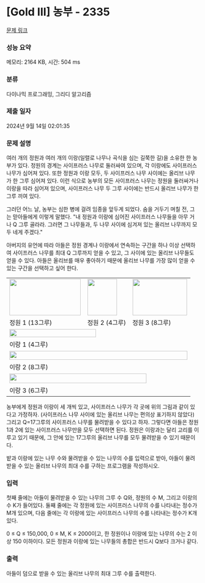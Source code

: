 # [Gold III] 농부 - 2335 

[문제 링크](https://www.acmicpc.net/problem/2335) 

### 성능 요약

메모리: 2164 KB, 시간: 504 ms

### 분류

다이나믹 프로그래밍, 그리디 알고리즘

### 제출 일자

2024년 9월 14일 02:01:35

### 문제 설명

<p>여러 개의 정원과 여러 개의 이랑(일렬로 나무나 곡식을 심는 길쭉한 길)을 소유한 한 농부가 있다. 정원의 경계는 사이프러스 나무로 둘러싸여 있으며, 각 이랑에도 사이프러스 나무가 심어져 있다. 또한 정원과 이랑 모두, 두 사이프러스 나무 사이에는 올리브 나무가 한 그루 심어져 있다. 이런 식으로 농부의 모든 사이프러스 나무는 정원을 둘러싸거나 이랑을 따라 심어져 있으며, 사이프러스 나무 두 그루 사이에는 반드시 올리브 나무가 한 그루 끼여 있다.</p>

<p>그러던 어느 날, 농부는 심한 병에 걸려 임종을 앞두게 되었다. 숨을 거두기 며칠 전, 그는 맏아들에게 이렇게 말했다. "내 정원과 이랑에 심어진 사이프러스 나무들을 아무 거나 Q 그루 골라라. 그러면 그 나무들과, 두 나무 사이에 심겨져 있는 올리브 나무까지 모두 네게 주겠다."</p>

<p>아버지의 유언에 따라 아들은 정원 경계나 이랑에서 연속하는 구간을 하나 이상 선택하여 사이프러스 나무를 최대 Q 그루까지 얻을 수 있고, 그 사이에 있는 올리브 나무들도 얻을 수 있다. 아들은 올리브를 매우 좋아하기 때문에 올리브 나무를 가장 많이 얻을 수 있는 구간을 선택하고 싶어 한다.</p>

<table class="table table-bordered">
	<tbody>
		<tr>
			<td><img alt="" src="https://upload.acmicpc.net/6d7e1ff9-7718-4560-b90c-1852c64ff6a8/-/crop/374x191/0,0/-/preview/" style="width: 186px; height: 95px;"></td>
			<td><img alt="" src="https://upload.acmicpc.net/6d7e1ff9-7718-4560-b90c-1852c64ff6a8/-/crop/154x191/489,0/-/preview/" style="width: 77px; height: 95px;"></td>
			<td><img alt="" src="https://upload.acmicpc.net/6d7e1ff9-7718-4560-b90c-1852c64ff6a8/-/crop/286x191/846,0/-/preview/" style="width: 142px; height: 95px;"></td>
		</tr>
		<tr>
			<td>정원 1 (13그루)</td>
			<td>정원 2 (4그루)</td>
			<td>정원 3 (8그루)</td>
		</tr>
		<tr>
			<td colspan="3"><img alt="" src="https://upload.acmicpc.net/6d7e1ff9-7718-4560-b90c-1852c64ff6a8/-/crop/463x43/0,266/-/preview/" style="width: 226px; height: 21px;"></td>
		</tr>
		<tr>
			<td colspan="3">이랑 1 (4그루)</td>
		</tr>
		<tr>
			<td colspan="3"><img alt="" src="https://upload.acmicpc.net/6d7e1ff9-7718-4560-b90c-1852c64ff6a8/-/crop/950x47/0,370/-/preview/" style="width: 465px; height: 23px;"></td>
		</tr>
		<tr>
			<td colspan="3">이랑 2 (8그루)</td>
		</tr>
		<tr>
			<td colspan="3"><img alt="" src="https://upload.acmicpc.net/6d7e1ff9-7718-4560-b90c-1852c64ff6a8/-/crop/731x51/0,495/-/preview/" style="width: 358px; height: 25px;"></td>
		</tr>
		<tr>
			<td colspan="3">이랑 3 (6그루)</td>
		</tr>
	</tbody>
</table>

<p>농부에게 정원과 이랑이 세 개씩 있고, 사이프러스 나무가 각 곳에 위의 그림과 같이 있다고 가정하자. (사이프러스 나무 사이에 있는 올리브 나무는 편의상 표기하지 않았다) 그리고 Q=17그루의 사이프러스 나무를 물려받을 수 있다고 하자. 그렇다면 아들은 정원 1과 2에 있는 사이프러스 나무만을 모두 선택하면 된다. 정원은 이랑과는 달리 고리를 이루고 있기 때문에, 그 안에 있는 17그루의 올리브 나무를 모두 물려받을 수 있기 때문이다.</p>

<p>밭과 이랑에 있는 나무 수와 물려받을 수 있는 나무의 수를 입력으로 받아, 아들이 물려받을 수 있는 올리브 나무의 최대 수를 구하는 프로그램을 작성하시오.</p>

### 입력 

 <p>첫째 줄에는 아들이 물려받을 수 있는 나무의 그루 수 Q와, 정원의 수 M, 그리고 이랑의 수 K가 들어있다. 둘째 줄에는 각 정원에 있는 사이프러스 나무의 수를 나타내는 정수가 M개 있으며, 다음 줄에는 각 이랑에 있는 사이프러스 나무의 수를 나타내는 정수가 K개 있다.</p>

<p>0 ≤ Q ≤ 150,000, 0 ≤ M, K ≤ 2000이고, 한 정원이나 이랑에 있는 나무의 수는 2 이상 150 이하이다. 모든 정원과 이랑에 있는 나무들의 총합은 반드시 Q보다 크거나 같다.</p>

### 출력 

 <p>아들이 덤으로 받을 수 있는 올리브 나무의 최대 그루 수를 출력한다.</p>

